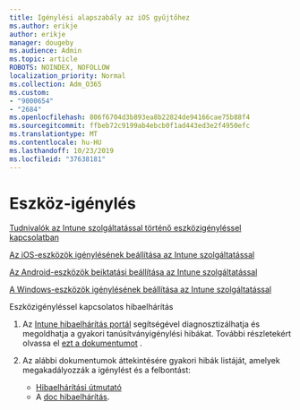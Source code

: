 ```yaml
---
title: Igénylési alapszabály az iOS gyűjtőhez
ms.author: erikje
author: erikje
manager: dougeby
ms.audience: Admin
ms.topic: article
ROBOTS: NOINDEX, NOFOLLOW
localization_priority: Normal
ms.collection: Adm_O365
ms.custom:
- "9000654"
- "2684"
ms.openlocfilehash: 806f6704d3b893ea8b22824de94166cae75b88f4
ms.sourcegitcommit: ffbeb72c9199ab4ebcb0f1ad443ed3e2f4950efc
ms.translationtype: MT
ms.contentlocale: hu-HU
ms.lasthandoff: 10/23/2019
ms.locfileid: "37638181"
---
```

# <a name="intune-device-enrollment"></a>Eszköz-igénylés

[Tudnivalók az Intune szolgáltatással történő eszközigényléssel kapcsolatban](https://docs.microsoft.com/intune/enrollment/device-enrollment)

[Az iOS-eszközök igénylésének beállítása az Intune szolgáltatással](https://docs.microsoft.com/intune/enrollment/ios-enroll)

[Az Android-eszközök beiktatási beállítása az Intune szolgáltatással](https://docs.microsoft.com/intune/android-enroll)

[A Windows-eszközök igénylésének beállítása az Intune szolgáltatással](https://docs.microsoft.com/intune/windows-enroll)

Eszközigényléssel kapcsolatos hibaelhárítás

1. Az [Intune hibaelhárítás portál](https://devicemanagement.microsoft.com/#blade/Microsoft_Intune_DeviceSettings/TroubleshootBlade) segítségével diagnosztizálhatja és megoldhatja a gyakori tanúsítványigénylési hibákat. További részletekért olvassa el [ezt a dokumentumot](https://docs.microsoft.com/intune/help-desk-operators) .

2. Az alábbi dokumentumok áttekintésére gyakori hibák listáját, amelyek megakadályozzák a igénylést és a felbontást:
    - [Hibaelhárítási útmutató](https://support.microsoft.com/help/4469913/troubleshooting-windows-device-enrollment-problems-in-microsoft-intune)
    - A [doc hibaelhárítás](https://docs.microsoft.com/intune/troubleshoot-device-enrollment-in-intune).

